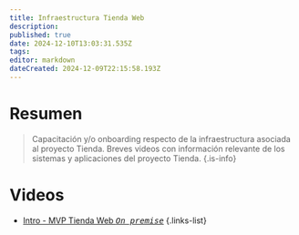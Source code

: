 ```yaml
---
title: Infraestructura Tienda Web
description: 
published: true
date: 2024-12-10T13:03:31.535Z
tags: 
editor: markdown
dateCreated: 2024-12-09T22:15:58.193Z
---
```


# Resumen
> Capacitación y/o onboarding respecto de la infraestructura asociada al proyecto Tienda. Breves videos con información relevante de los sistemas y aplicaciones del proyecto Tienda.
{.is-info}

# Videos

- [Intro - MVP Tienda Web *<kbd>On premise</kbd>*](https://youtu.be/T2r1CzQuEKQ)
{.links-list}
